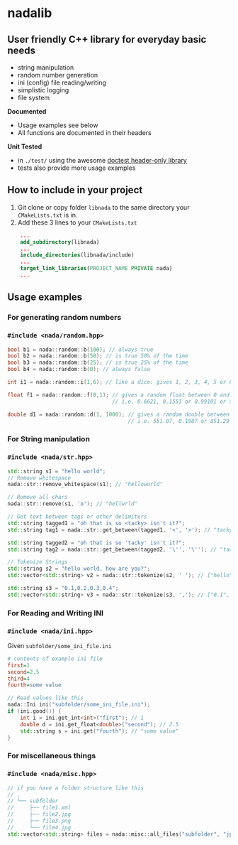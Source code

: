 # nadalib

## User friendly C++ library for everyday basic needs
+ string manipulation
+ random number generation
+ ini (config) file reading/writing
+ simplistic logging
+ file system

**Documented**
+ Usage examples see below
+ All functions are documented in their headers

**Unit Tested**
+ in `./test/` using the awesome [doctest header-only library](https://github.com/doctest/doctest/)
+ tests also provide more usage examples

## How to include in your project
1. Git clone or copy folder `libnada` to the same directory your `CMakeLists.txt` is in.
2. Add these 3 lines to your `CMakeLists.txt`
```cmake
    ...
    add_subdirectory(libnada)
    ...
    include_directories(libnada/include)
    ...
    target_link_libraries(PROJECT_NAME PRIVATE nada)
    ...
```
## Usage examples

### For generating random numbers 
### `#include <nada/random.hpp>`
```cpp
bool b1 = nada::random::b(100); // always true
bool b2 = nada::random::b(50); // is true 50% of the time
bool b3 = nada::random::b(25); // is true 25% of the time
bool b4 = nada::random::b(0); // always false

int i1 = nada::random::i(1,6); // like a dice: gives 1, 2, 3, 4, 5 or 6

float f1 = nada::random::f(0,1); // gives a random float between 0 and 1, 
                                 // i.e. 0.6621, 0.1551 or 0.99101 or something

double d1 = nada::random::d(1, 1000); // gives a random double between 1 and 1000
                                      // i.e. 551.07, 0.1987 or 851.29 or so
```


### For String manipulation
### `#include <nada/str.hpp>`
```cpp
std::string s1 = "hello world";
// Remove whitespace
nada::str::remove_whitespace(s1); // "helloworld"

// Remove all chars
nada::str::remove(s1, 'o'); // "hellwrld"

// Get text between tags or other delimiters
std::string tagged1 = "oh that is so <tacky> isn't it?";
std::string tag1 = nada::str::get_between(tagged1, '<', '>'); // "tacky"

std::string tagged2 = "oh that is so 'tacky' isn't it?";
std::string tag2 = nada::str::get_between(tagged2, '\'', '\''); // "tacky"

// Tokenize Strings
std::string s2 = "hello world, how are you?";
std::vector<std::string> v2 = nada::str::tokenize(s2, ' '); // ["hello", "world,", "how", "are", "you?"]

std::string s3 = "0.1,0.2,0.3,0.4";
std::vector<std::string> v3 = nada::str::tokenize(s3, ','); // ["0.1", "0.2", "0.3", "0.4"]
```

### For Reading and Writing INI 
### `#include <nada/ini.hpp>`

Given `subfolder/some_ini_file.ini`
```ini
# contents of example ini file
first=1
second=2.5
third=4
fourth=some value
```
```cpp
// Read values like this
nada::Ini ini("subfolder/some_ini_file.ini");
if (ini.good()) {
    int i = ini.get_int<int>("first"); // 1
    double d = ini.get_float<double>("second"); // 2.5
    std::string s = ini.get("fourth"); // "some value"
}
```

### For miscellaneous things 
### `#include <nada/misc.hpp>`

```cpp
// if you have a folder structure like this
// .
// └── subfolder
//     ├── file1.xml
//     ├── file2.jpg
//     ├── file3.png
//     └── file4.jpg
std::vector<std::string> files = nada::misc::all_files("subfolder", "jpg"); // ["file2.jpg", "file4,jpg"]
```